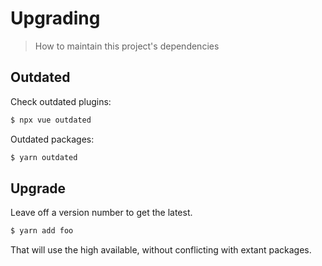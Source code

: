 # Upgrading
> How to maintain this project's dependencies

## Outdated

Check outdated plugins:

```sh
$ npx vue outdated
```

Outdated packages:

```sh
$ yarn outdated
```

## Upgrade

Leave off a version number to get the latest.

```sh
$ yarn add foo
```

That will use the high available, without conflicting with extant packages.
